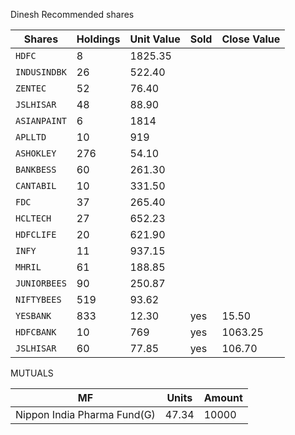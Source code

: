 
Dinesh Recommended shares

| Shares | Holdings | Unit Value | Sold | Close Value |
| --- 	 | ---      | ---        | ---  | ---
| `HDFC`      | 8   | 1825.35    | ||
| `INDUSINDBK`| 26  | 522.40     |  ||
| `ZENTEC`    | 52  | 76.40      | ||
| `JSLHISAR`  | 48  | 88.90      | ||
| `ASIANPAINT`| 6   | 1814       | ||
| `APLLTD` |  10 | 919 | ||
| `ASHOKLEY` | 276 | 54.10 | ||
| `BANKBESS` | 60  | 261.30 | ||
| `CANTABIL` | 10  | 331.50 | ||
| `FDC`     | 37  | 265.40 | ||
| `HCLTECH`| 27  | 652.23 | ||
| `HDFCLIFE`| 20 | 621.90 | ||
| `INFY`    | 11 | 937.15 | ||
| `MHRIL`   | 61 | 188.85 | ||
| `JUNIORBEES`|90 | 250.87 | ||
| `NIFTYBEES`| 519 | 93.62 | ||
| `YESBANK`  | 833 | 12.30 | yes | 15.50 |
| `HDFCBANK`| 10 | 769    | yes | 1063.25 |
| `JSLHISAR`| 60 | 77.85  | yes|106.70|

MUTUALS

| MF | Units | Amount |
| --- 	 | ---      | ---        |
| Nippon India Pharma Fund(G) | 47.34 | 10000 |

